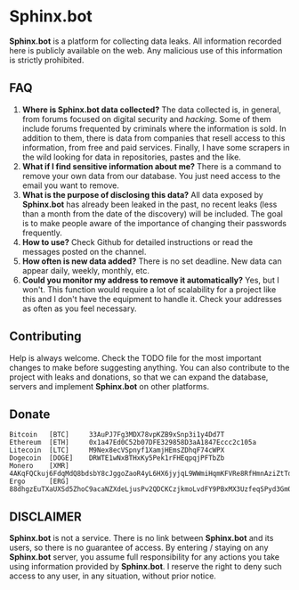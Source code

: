 # Sphinx.bot

**Sphinx.bot** is a platform for collecting data leaks. All information recorded here is publicly available on the web. Any malicious use of this information is strictly prohibited.

## FAQ

  1. **Where is Sphinx.bot data collected?** The data collected is, in general, from forums focused on digital security and _hacking_. Some of them include forums frequented by criminals where the information is sold. In addition to them, there is data from companies that resell access to this information, from free and paid services. Finally, I have some scrapers in the wild looking for data in repositories, pastes and the like.
  2. **What if I find sensitive information about me?** There is a command to remove your own data from our database. You just need access to the email you want to remove.
  3. **What is the purpose of disclosing this data?** All data exposed by **Sphinx.bot** has already been leaked in the past, no recent leaks (less than a month from the date of the discovery) will be included. The goal is to make people aware of the importance of changing their passwords frequently.
  4. **How to use?** Check Github for detailed instructions or read the messages posted on the channel.
  5. **How often is new data added?** There is no set deadline. New data can appear daily, weekly, monthly, etc.
  6. **Could you monitor my address to remove it automatically?** Yes, but I won't. This function would require a lot of scalability for a project like this and I don't have the equipment to handle it. Check your addresses as often as you feel necessary.
  
  
## Contributing

Help is always welcome. Check the TODO file for the most important changes to make before suggesting anything. You can also contribute to the project with leaks and donations, so that we can expand the database, servers and implement **Sphinx.bot** on other platforms.

## Donate

```
Bitcoin   [BTC]     33AuPJ7Fg3MDX78vpKZB9xSnp3i1y4Dd7T
Ethereum  [ETH]     0x1a47Ed0C52b07DFE329858D3aA1847Eccc2c105a
Litecoin  [LTC]     M9Nex8ecVSpnyf1XamjHEmsZDhqF74cWPX
Dogecoin  [DOGE]    DRWTE1wNxBTHxKy5Pek1rFHEqpqjPFTbZb
Monero    [XMR]     4AKqFQCkuj6FdqMdQ8bdsbY8cJggoZaoR4yL6HX6jyjqL9WWmiHqmKFVRe8RfHmnAziZtTd8vqqUWN87GnP5DxQm6N8dCTm
Ergo      [ERG]     88dhgzEuTXaUXSd5ZhoC9acaNZXdeLjusPv2QDCKCzjkmoLvdFY9PBxMX3UzfeqSPyd3GmQDAGmWn6Mq
```
## DISCLAIMER

**Sphinx.bot** is not a service. There is no link between **Sphinx.bot** and its users, so there is no guarantee of access. By entering / staying on any **Sphinx.bot** server, you assume full responsibility for any actions you take using information provided by **Sphinx.bot**. I reserve the right to deny such access to any user, in any situation, without prior notice.
